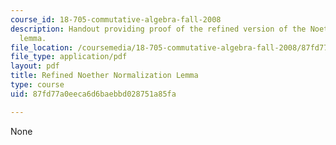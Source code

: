 ```yaml
---
course_id: 18-705-commutative-algebra-fall-2008
description: Handout providing proof of the refined version of the Noether normalization
  lemma.
file_location: /coursemedia/18-705-commutative-algebra-fall-2008/87fd77a0eeca6d6baebbd028751a85fa_handoutnoeth.pdf
file_type: application/pdf
layout: pdf
title: Refined Noether Normalization Lemma
type: course
uid: 87fd77a0eeca6d6baebbd028751a85fa

---
```

None